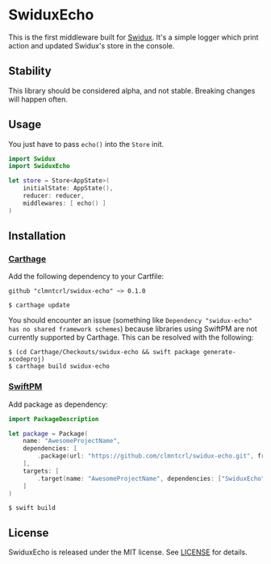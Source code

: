 # SwiduxEcho

This is the first middleware built for [Swidux](https://github.com/clmntcrl/swidux). It's a simple logger which print action and updated Swidux's store in the console. 

## Stability

This library should be considered alpha, and not stable. Breaking changes will happen often.

## Usage

You just have to pass `echo()`  into the `Store` init.

```swift
import Swidux
import SwiduxEcho

let store = Store<AppState>(
    initialState: AppState(),
    reducer: reducer,
    middlewares: [ echo() ]
)
```

## Installation

### [Carthage](https://github.com/Carthage/Carthage)

Add the following dependency to your Cartfile:

```
github "clmntcrl/swidux-echo" ~> 0.1.0
```

```
$ carthage update
```

You should encounter an issue (something like `Dependency "swidux-echo" has no shared framework schemes`) because libraries using SwiftPM are not currently supported by Carthage. This can be resolved with the following: 

```
$ (cd Carthage/Checkouts/swidux-echo && swift package generate-xcodeproj)
$ carthage build swidux-echo
```


### [SwiftPM](https://github.com/apple/swift-package-manager)

Add package as dependency:

```swift
import PackageDescription

let package = Package(
    name: "AwesomeProjectName",
    dependencies: [
        .package(url: "https://github.com/clmntcrl/swidux-echo.git", from: "0.1.0"),
    ],
    targets: [
        .target(name: "AwesomeProjectName", dependencies: ["SwiduxEcho"])
    ]
)
```

```
$ swift build
```

## License

SwiduxEcho is released under the MIT license. See [LICENSE](LICENSE) for details.
